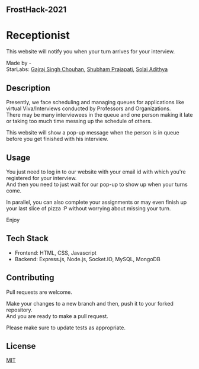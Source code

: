 ## FrostHack-2021

# Receptionist

This website will notify you when your turn arrives for your interview.

Made by - \
StarLabs: [Gajraj Singh Chouhan](https://github.com/gajrajgchouhan), [Shubham Prajapati](https://github.com/Nova-007), [Solai Adithya](https://github.com/Solai-Adithya)

## Description

Presently, we face scheduling and managing queues for applications like virtual Viva/Interviews conducted by Professors and Organizations. \
There may be many interviewees in the queue and one person making it late or taking too much time messing up the schedule of others.

This website will show a pop-up message when the person is in queue before you get finished with his interview.

## Usage

You just need to log in to our website with your email id with which you're registered for your interview.\
And then you need to just wait for our pop-up to show up when your turns come.

In parallel, you can also complete your assignments or may even finish up your last slice of pizza :P without worrying about missing your turn.

Enjoy

## Tech Stack

- Frontend: HTML, CSS, Javascript
- Backend: Express.js, Node.js, Socket.IO, MySQL, MongoDB

## Contributing

Pull requests are welcome.

Make your changes to a new branch and then, push it to your forked repository. \
And you are ready to make a pull request.

Please make sure to update tests as appropriate.

## License

[MIT](https://choosealicense.com/licenses/mit/)
